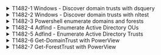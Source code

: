 <details>
<summary>T1482-1 Windows - Discover domain trusts with dsquery
</summary>
<pre>$ NA </pre>
</details>
<details>
<summary>T1482-2 Windows - Discover domain trusts with nltest
</summary>
<pre>$ NA </pre>
</details>
<details>
<summary>T1482-3 Powershell enumerate domains and forests
</summary>
<pre>$ NA </pre>
</details>
<details>
<summary>T1482-4 Adfind - Enumerate Active Directory OUs
</summary>
<pre>$ NA </pre>
</details>
<details>
<summary>T1482-5 Adfind - Enumerate Active Directory Trusts
</summary>
<pre>$ NA </pre>
</details>
<details>
<summary>T1482-6 Get-DomainTrust with PowerView
</summary>
<pre>$ NA </pre>
</details>
<details>
<summary>T1482-7 Get-ForestTrust with PowerView
</summary>
<pre>$ NA </pre>
</details>

